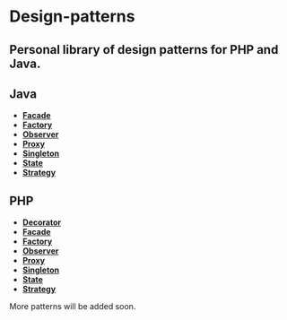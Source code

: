 Design-patterns
===============
Personal library of design patterns for PHP and Java.
-
Java
-
- [**Facade**](https://github.com/markogrady1/design-patterns/tree/master/java/facadePattern)
- [**Factory**](https://github.com/markogrady1/design-patterns/tree/master/java/factoryPattern)
- [**Observer**](https://github.com/markogrady1/design-patterns/tree/master/java/observerPattern)
- [**Proxy**](https://github.com/markogrady1/design-patterns/tree/master/java/proxyPattern)
- [**Singleton**](https://github.com/markogrady1/design-patterns/tree/master/java/singletonPattern)
- [**State**](https://github.com/markogrady1/design-patterns/tree/master/java/statePattern)
- [**Strategy**](https://github.com/markogrady1/design-patterns/tree/master/java/strategyPattern)

PHP
-
- [**Decorator**](https://github.com/markogrady1/design-patterns/tree/master/php/decoratorPattern)
- [**Facade**](https://github.com/markogrady1/design-patterns/tree/master/php/facadePattern)
- [**Factory**](https://github.com/markogrady1/design-patterns/tree/master/php/factoryPattern)
- [**Observer**](https://github.com/markogrady1/design-patterns/tree/master/php/observerPattern)
- [**Proxy**](https://github.com/markogrady1/design-patterns/tree/master/php/proxyPattern)
- [**Singleton**](https://github.com/markogrady1/design-patterns/tree/master/php/singletonPattern)
- [**State**](https://github.com/markogrady1/design-patterns/tree/master/php/statePattern)
- [**Strategy**](https://github.com/markogrady1/design-patterns/tree/master/php/strategyPattern)

More patterns will be added soon.
